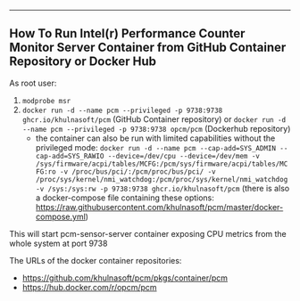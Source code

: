 --------------------------------------------------------------------------------
How To Run Intel(r) Performance Counter Monitor Server Container from GitHub Container Repository or Docker Hub
--------------------------------------------------------------------------------

As root user:
1. ``modprobe msr``
2. ``docker run -d --name pcm --privileged -p 9738:9738 ghcr.io/khulnasoft/pcm`` (GitHub Container repository) or ``docker run -d --name pcm --privileged -p 9738:9738 opcm/pcm`` (Dockerhub repository)
   - the container can also be run with limited capabilities without the privileged mode: ``docker run -d --name pcm --cap-add=SYS_ADMIN --cap-add=SYS_RAWIO --device=/dev/cpu --device=/dev/mem -v /sys/firmware/acpi/tables/MCFG:/pcm/sys/firmware/acpi/tables/MCFG:ro -v /proc/bus/pci/:/pcm/proc/bus/pci/ -v /proc/sys/kernel/nmi_watchdog:/pcm/proc/sys/kernel/nmi_watchdog -v /sys:/sys:rw -p 9738:9738 ghcr.io/khulnasoft/pcm`` (there is also a docker-compose file containing these options: https://raw.githubusercontent.com/khulnasoft/pcm/master/docker-compose.yml)

This will start pcm-sensor-server container exposing CPU metrics from the whole system at port 9738 

The URLs of the docker container repositories:
- https://github.com/khulnasoft/pcm/pkgs/container/pcm
- https://hub.docker.com/r/opcm/pcm
